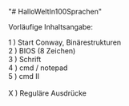 "# HalloWeltIn100Sprachen" 


Vorläufige Inhaltsangabe:

1 ) Start Conway, Binärestrukturen <br>
2 ) BIOS (8 Zeichen) <br>
3 ) Schrift <br>
4 ) cmd / notepad <br>
5 ) cmd II <br>
<br>
X ) Reguläre Ausdrücke
